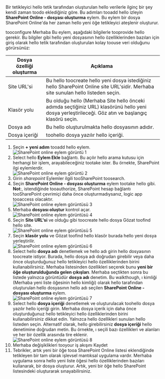Bir tetikleyici hello tetik tarafından oluşturulan hello verilerle ilginç bir şey kendi zaman toodo eklediğiniz göre. Bu adımları tooadd hello izleyin **SharePoint Online - dosyası oluşturma** eylem. Bu eylem bir dosya SharePoint Online'da her zaman hello yeni öğe tetikleyici ateşlenir oluşturur. 

tooconfigure Merhaba Bu eylem, aşağıdaki bilgilerle tooprovide hello gerekir. Bu bilgiler gibi hello yeni dosyasının hello özelliklerinden bazıları için giriş olarak hello tetik tarafından oluşturulan kolay toouse veri olduğunu görürsünüz:

| Dosya özelliği oluşturma | Açıklama |
| --- | --- |
| Site URL'si |Bu hello toocreate hello yeni dosya istediğiniz hello SharePoint Online site URL'sidir. Merhaba site sunulan hello listeden seçin. |
| Klasör yolu |Bu olduğu hello (Merhaba Site hello önceki adımda seçtiğiniz URL) klasörünü hello yeni dosya yerleştirileceği. Göz atın ve başlangıç klasörü seçin. |
| Dosya adı |Bu hello oluşturulmakta hello dosyasının adıdır. |
| Dosya içeriği |toohello dosya yazılır hello içeriği. |

1. Seçin **+ yeni adım** tooadd hello eylem.  
   ![SharePoint online eylem görüntü 1](./media/connectors-create-api-sharepointonline/action-1.png)  
2. Select hello **Eylem Ekle** bağlantı. Bu açılır hello arama kutusu için herhangi bir işlem, arayabileceğiniz tootake ister. Bu örnekte, SharePoint ilgi eylemlerdir.    
   ![SharePoint online eylem görüntü 2](./media/connectors-create-api-sharepointonline/action-2.png)    
3. Girin *sharepoint* Eylemler ilgili tooSharePoint toosearch.
4. Seçin **SharePoint Online - dosyası oluşturma** eylem tootake hello gibi.   **Not**:, istendiğinde tooauthorize, SharePoint hesap bağlantı tooSharePoint çevrimiçi daha önce oluşturmadıysanız, logic app tooaccess olacaktır.    
   ![SharePoint online eylem görüntüsü 3](./media/connectors-create-api-sharepointonline/action-3.png)    
5. Merhaba **dosyası oluştur** kontrol açar.   
   ![SharePoint online eylem görüntüsü 4](./media/connectors-create-api-sharepointonline/action-4.png)     
6. Seçin **Site URL'si** ve olduğu gibi toocreate hello dosya Gözat toofind hello site.     
   ![SharePoint online eylem görüntüsü 5](./media/connectors-create-api-sharepointonline/action-5.png)  
7. Seçin **klasör yolu** ve Gözat toofind hello klasör burada hello yeni dosya yerleştirilir.  
   ![SharePoint online eylem görüntüsü 6](./media/connectors-create-api-sharepointonline/action-6.png)  
8. Select hello **dosya adı** denetlemek ve hello adı girin hello dosyasının toocreate istiyor. Burada, hello dosya adı doğrudan girebilir veya daha önce oluşturduğunuz hello tetikleyici hello özelliklerinden birini kullanabilirsiniz. Merhaba listesinden özellikleri seçerek bunu **yeni bir öğe oluşturulduğunda gelen çıkışları**. Merhaba seçtikten sonra bu listede yalnızca görüntüdür **dosya adı** denetim. Bu walkthough, ı kimliği (Merhaba yeni liste öğesinin hello kimliği) olarak hello tarafından oluşturulan hello dosyasının hello adı seçilen **SharePoint Online - dosyası oluşturma** eylem.    
   ![SharePoint online eylem görüntüsü 7](./media/connectors-create-api-sharepointonline/action-7.png)  
9. Select hello **dosya içeriği** denetlemek ve oluşturulacak toohello dosya yazılır hello içeriği girin. Merhaba dosya içerik için daha önce oluşturduğunuz hello tetikleyici hello özelliklerinden birini kullanabilirsiniz dikkat edin. Yalnızca hello özellikleri sunulan hello listeden seçin. Alternatif olarak, hello girebilirsiniz **dosya içeriği** hello denetimine doğrudan metin. Bu örnekte, ı seçili bazı özellikleri ve alanları ve her bir özellik arasında tire eklenir.        
   ![SharePoint online eylem görüntüsü 8](./media/connectors-create-api-sharepointonline/action-8.png)  
10. Merhaba değişiklikleri tooyour iş akışını Kaydet  
11. Tebrikler, artık yeni bir öğe tooa SharePoint Online listesi eklendiğinde tetikleyen bir tam olarak işlevsel mantıksal uygulama vardır. Merhaba uygulama sonra hello yeni liste öğesi hello özelliklerinden bazıları kullanarak, bir dosya oluşturur.  Artık, yeni bir öğe hello SharePoint listesindeki oluşturarak sınayabilirsiniz. 

